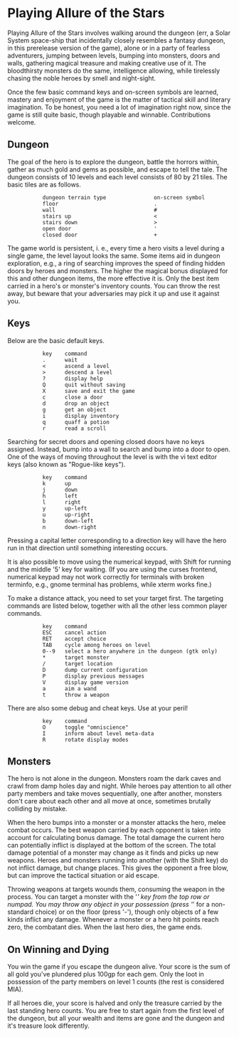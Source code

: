 Playing Allure of the Stars
===========================

Playing Allure of the Stars involves walking around the dungeon
(err, a Solar System space-ship that incidentally closely resembles
a fantasy dungeon, in this prerelease version of the game),
alone or in a party of fearless adventurers, jumping between levels,
bumping into monsters, doors and walls, gathering magical treasure
and making creative use of it. The bloodthirsty monsters do the same,
intelligence allowing, while tirelessly chasing the noble heroes
by smell and night-sight.

Once the few basic command keys and on-screen symbols are learned,
mastery and enjoyment of the game is the matter of tactical skill
and literary imagination. To be honest, you need a lot of imagination
right now, since the game is still quite basic, though playable and winnable.
Contributions welcome.


Dungeon
-------

The goal of the hero is to explore the dungeon, battle the horrors within,
gather as much gold and gems as possible, and escape to tell the tale.
The dungeon consists of 10 levels and each level consists of 80 by 21 tiles.
The basic tiles are as follows.

               dungeon terrain type               on-screen symbol
               floor                              .
               wall                               #
               stairs up                          <
               stairs down                        >
               open door                          '
               closed door                        +

The game world is persistent, i. e., every time a hero visits a level
during a single game, the level layout looks the same. Some items
aid in dungeon exploration, e.g., a ring of searching improves the speed
of finding hidden doors by heroes and monsters. The higher the magical
bonus displayed for this and other dungeon items, the more effective it is.
Only the best item carried in a hero's or monster's inventory counts.
You can throw the rest away, but beware that your adversaries may pick it up
and use it against you.


Keys
----

Below are the basic default keys.

               key    command
               .      wait
               <      ascend a level
               >      descend a level
               ?      display help
               Q      quit without saving
               X      save and exit the game
               c      close a door
               d      drop an object
               g      get an object
               i      display inventory
               q      quaff a potion
               r      read a scroll

Searching for secret doors and opening closed doors have no keys assigned.
Instead, bump into a wall to search and bump into a door to open.
One of the ways of moving throughout the level is with the vi text editor keys
(also known as "Rogue-like keys").

               key    command
               k      up
               j      down
               h      left
               l      right
               y      up-left
               u      up-right
               b      down-left
               n      down-right

Pressing a capital letter corresponding to a direction key will have
the hero run in that direction until something interesting occurs.

It is also possible to move using the numerical keypad, with Shift for running
and the middle '5' key for waiting. (If you are using the curses frontend,
numerical keypad may not work correctly for terminals with broken terminfo,
e.g., gnome terminal has problems, while xterm works fine.)

To make a distance attack, you need to set your target first.
The targeting commands are listed below, together with all the other
less common player commands.

               key    command
               ESC    cancel action
               RET    accept choice
               TAB    cycle among heroes on level
               0--9   select a hero anywhere in the dungeon (gtk only)
               *      target monster
               /      target location
               D      dump current configuration
               P      display previous messages
               V      display game version
               a      aim a wand
               t      throw a weapon

There are also some debug and cheat keys. Use at your peril!

               key    command
               O      toggle "omniscience"
               I      inform about level meta-data
               R      rotate display modes


Monsters
--------

The hero is not alone in the dungeon. Monsters roam the dark caves
and crawl from damp holes day and night. While heroes pay attention
to all other party members and take moves sequentially, one after another,
monsters don't care about each other and all move at once,
sometimes brutally colliding by mistake.

When the hero bumps into a monster or a monster attacks the hero,
melee combat occurs. The best weapon carried by each opponent
is taken into account for calculating bonus damage. The total damage
the current hero can potentially inflict is displayed at the bottom
of the screen. The total damage potential of a monster may change
as it finds and picks up new weapons. Heroes and monsters running
into another (with the Shift key) do not inflict damage, but change places.
This gives the opponent a free blow, but can improve the tactical situation
or aid escape.

Throwing weapons at targets wounds them, consuming the weapon in the process.
You can target a monster with the '*' key from the top row or numpad.
You may throw any object in your possession
(press '*' for a non-standard choice) or on the floor (press '-'),
though only objects of a few kinds inflict any damage.
Whenever a monster or a hero hit points reach zero, the combatant dies.
When the last hero dies, the game ends.


On Winning and Dying
--------------------

You win the game if you escape the dungeon alive. Your score is
the sum of all gold you've plundered plus 100gp for each gem.
Only the loot in possession of the party members on level 1 counts
(the rest is considered MIA).

If all heroes die, your score is halved and only the treasure carried
by the last standing hero counts. You are free to start again
from the first level of the dungeon, but all your wealth and items
are gone and the dungeon and it's treasure look differently.
